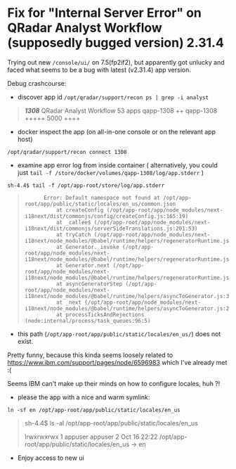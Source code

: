 # Fix for "Internal Server Error" on QRadar Analyst Workflow (supposedly bugged version) 2.31.4

Trying out new `/console/ui/` on 7.5(fp2if2), but apparently got unlucky and faced what seems to be a bug with latest (v2.31.4) app version.

Debug crashcourse:

- discover app id
`/opt/qradar/support/recon ps | grep -i analyst`
> ***1308***    QRadar Analyst Workflow         53              apps                    qapp-1308       ++      qapp-1308       +++++   5000    ++++

- docker inspect the app (on all-in-one console or on the relevant app host)

`/opt/qradar/support/recon connect 1308`

- examine app error log from inside container  ( alternatively, you could just `tail -f /store/docker/volumes/qapp-1308/log/app.stderr` )

`sh-4.4$ tail -f /opt/app-root/store/log/app.stderr`

>			Error: Default namespace not found at /opt/app-root/app/public/static/locales/en_us/common.json
>				at createConfig (/opt/app-root/app/node_modules/next-i18next/dist/commonjs/config/createConfig.js:165:19)
>				at _callee$ (/opt/app-root/app/node_modules/next-i18next/dist/commonjs/serverSideTranslations.js:201:53)
>				at tryCatch (/opt/app-root/app/node_modules/next-i18next/node_modules/@babel/runtime/helpers/regeneratorRuntime.js:86:17)
>				at Generator._invoke (/opt/app-root/app/node_modules/next-i18next/node_modules/@babel/runtime/helpers/regeneratorRuntime.js:66:24)
>				at Generator.next (/opt/app-root/app/node_modules/next-i18next/node_modules/@babel/runtime/helpers/regeneratorRuntime.js:117:21)
>				at asyncGeneratorStep (/opt/app-root/app/node_modules/next-i18next/node_modules/@babel/runtime/helpers/asyncToGenerator.js:3:24)
>				at _next (/opt/app-root/app/node_modules/next-i18next/node_modules/@babel/runtime/helpers/asyncToGenerator.js:25:9)
>				at processTicksAndRejections (node:internal/process/task_queues:96:5)

- this path (`/opt/app-root/app/public/static/locales/en_us/`) does not exist.

Pretty funny, because this kinda seems loosely related to https://www.ibm.com/support/pages/node/6596983 which I've already met :(

Seems IBM can't make up their minds on how to configure locales, huh ?!

- please the app with a nice and warm symlink:

`ln -sf en /opt/app-root/app/public/static/locales/en_us`

> sh-4.4$ ls -al /opt/app-root/app/public/static/locales/en_us
> 
> lrwxrwxrwx 1 appuser appuser 2 Oct 16 22:22 /opt/app-root/app/public/static/locales/en_us -> en

- Enjoy access to new ui
